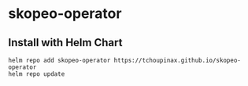 # skopeo-operator

## Install with Helm Chart

```
helm repo add skopeo-operator https://tchoupinax.github.io/skopeo-operator
helm repo update
```
